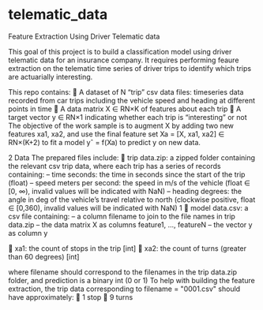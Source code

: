 # telematic_data
Feature Extraction Using Driver Telematic data

This goal of this project is to build a classification model using driver telematic data for an insurance company. It requires performing feaure extraction on the telematic time series of driver trips to identify which trips are actuarially interesting.

This repo contains:
􏰀 A dataset of N “trip” csv data files: timeseries data recorded from car trips including the vehicle speed and heading at different points in time
􏰀 A data matrix X ∈ RN×K of features about each trip
􏰀 A target vector y ∈ RN×1 indicating whether each trip is “interesting” or not
The objective of the work sample is to augment X by adding two new features xa1, xa2, and use the final feature set Xa = [X, xa1, xa2] ∈ RN×(K+2) to fit a model yˆ = f(Xa) to predict y on new data.

2 Data
The prepared files include:
􏰀 trip data.zip: a zipped folder containing the relevant csv trip data, where each trip has a series of records containing:
– time seconds: the time in seconds since the start of the trip (float) – speed meters per second: the speed in m/s of the vehicle (float
∈ [0, ∞), invalid values will be indicated with NaN)
– heading degrees: the angle in deg of the vehicle’s travel relative to north (clockwise positive, float ∈ [0,360), invalid values will be indicated with NaN)
1
􏰀 model data.csv: a csv file containing:
– a column filename to join to the file names in trip data.zip – the data matrix X as columns feature1, ..., featureN
– the vector y as column y


􏰀 xa1: the count of stops in the trip [int]
􏰀 xa2: the count of turns (greater than 60 degrees) [int]


where filename should correspond to the filenames in the trip data.zip folder, and prediction is a binary int (0 or 1)
To help with building the feature extraction, the trip data corresponding to filename = "0001.csv" should have approximately:
􏰀 1 stop
􏰀 9 turns
